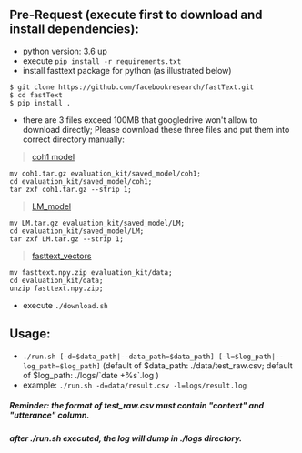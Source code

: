 ## Pre-Request (execute first to download and install dependencies):
- python version: 3.6 up
- execute `pip install -r requirements.txt`
- install fasttext package for python (as illustrated below)
```
$ git clone https://github.com/facebookresearch/fastText.git
$ cd fastText
$ pip install .
```
- there are 3 files exceed 100MB that googledrive won't allow to download directly; Please download these three files and put them into correct directory manually:
> [coh1 model](https://drive.google.com/open?id=1FkVBItYo4ra9B-yF76o3h3WCQ9lLSs7p) 
```
mv coh1.tar.gz evaluation_kit/saved_model/coh1;
cd evaluation_kit/saved_model/coh1;
tar zxf coh1.tar.gz --strip 1;
```
> [LM_model](https://drive.google.com/open?id=16vZJvf5_NqFabcKITOjyVYeAKfryb6Ei)
```
mv LM.tar.gz evaluation_kit/saved_model/LM;
cd evaluation_kit/saved_model/LM;
tar zxf LM.tar.gz --strip 1;
```
> [fasttext_vectors](https://drive.google.com/open?id=1p3ZpcBeZcpIjMmbx3aD0QWEks-TtrPSP)
```
mv fasttext.npy.zip evaluation_kit/data;
cd evaluation_kit/data;
unzip fasttext.npy.zip;
```
- execute `./download.sh`

## Usage:
- `./run.sh [-d=$data_path|--data_path=$data_path] [-l=$log_path|--log_path=$log_path]` (default of $data_path: ./data/test_raw.csv; default of $log_path: ./logs/\`date +%s\`.log )
- example: `./run.sh -d=data/result.csv -l=logs/result.log`
##### Reminder: the format of test_raw.csv must contain "context" and "utterance" column.
##### after ./run.sh executed, the log will dump in ./logs directory.
